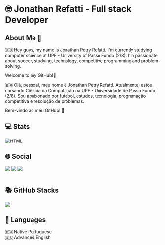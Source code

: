<div>
    <h1 align="start"> 🤓 Jonathan Refatti - Full stack Developer</h1>
</div>

<h2> About Me 👋 </h2>
<p>🇺🇸 Hey guys, my name is Jonathan Petry Refatti. I'm currently studying computer science at UPF - University of Passo Fundo (2/8).
I'm passionate about soccer, studying, technology, competitive programming and problem-solving.

Welcome to my GitHub!🫡

🇧🇷 Olá, pessoal, meu nome é Jonathan Petry Refatti. Atualmente, estou cursando Ciência da Computação na UPF - Universidade de Passo Fundo (2/8).
Sou apaixonado por futebol, estudos, tecnologia, programação competitiva e resolução de problemas.

Bem-vindo ao meu GitHub! 🫡</p>

<h2>💻 Stats</h2>
<div style="display: inline_block">
    <img align="center" alt="HTML" src="https://skillicons.dev/icons?i=git,aws,cpp,css,github,html,java,js,linux,postgres,py,react,tailwind,threejs,vscode">
    <br>
</div>

<h2>🌐 Social</h2>
<div>
    <a href = "https://www.instagram.com/jorefatti/"><img src="https://img.shields.io/badge/Instagram-%23E4405F.svg?style=for-the-badge&logo=Instagram&logoColor=white" target="_blank"></a>
    <a href = "https://www.linkedin.com/in/jonathan-refatti-b720a1344/"><img src="https://img.shields.io/badge/linkedin-%230077B5.svg?style=for-the-badge&logo=linkedin&logoColor=white" target="_blank"></a>
    <a href = "https://www.youtube.com/@Refa_dev"><img src="https://img.shields.io/badge/YouTube-%23FF0000.svg?style=for-the-badge&logo=YouTube&logoColor=white" target="_blank"></a>
    <br><br>
</div>

<h2>📚 GitHub Stacks</h2>
<div style="display: flex; align-items: center; gap: 20px;">
    <a href="https://github.com/jorefatti">
        <img src="https://streak-stats.demolab.com?user=jorefatti&theme=blueberry&hide_border=false" />
    </a>   
</div>

<h2>📖 Languages</h2>
🇧🇷 Native Portuguese <br>
🇺🇸 Advanced English